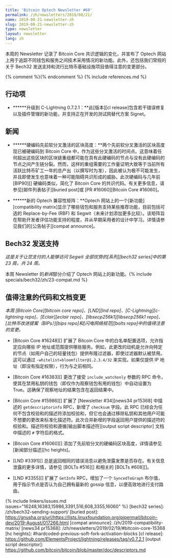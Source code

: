 ```yaml
---
title: 'Bitcoin Optech Newsletter #60'
permalink: /zh/newsletters/2019/08/21/
name: 2019-08-21-newsletter-zh
slug: 2019-08-21-newsletter-zh
type: newsletter
layout: newsletter
lang: zh
---
```

本周的 Newsletter 记录了 Bitcoin Core 共识逻辑的变化，并宣布了 Optech 网站上用于追踪不同钱包和服务之间技术采用情况的新功能。此外，还包括我们常规的关于 Bech32 发送支持和流行比特币基础设施项目值得注意的变更部分。

{% comment %}<!-- include references.md below the fold but above any Jekyll/Liquid variables-->{% endcomment %}
{% include references.md %}

## 行动项

- **<!--upgrade-to-c-lightning-0-7-2-1-->****升级到 C-Lightning 0.7.2.1：**此[版本][cl release]包含若干错误修复以及插件管理的新功能，并支持正在开发的测试网替代方案 Signet。

## 新闻

- **<!--hardcoded-previous-soft-fork-activation-blocks-->****硬编码先前软分叉激活的区块高度：**两个先前软分叉激活的区块高度现已被硬编码到 Bitcoin Core 中，作为这些分叉激活的时间点。这意味着任何超出这些区块的区块链重组都可能在具有此硬编码的节点与没有此硬编码的节点之间产生链分裂。然而，这样的重组需要的工作量证明大致等于当前所有活跃比特币矿工一年的总产出（以撰写时为准），因此被认为极不可能发生，并且即使发生也意味着一种可能阻碍共识形成的威胁。此次硬编码与几年前 [BIP90][] 硬编码类似，简化了 Bitcoin Core 的共识代码。有关更多信息，请参见[邮件列表帖子][buried post]或 [PR #16060][Bitcoin Core #16060]。

- **<!--new-optech-compatibility-matrix-->****新的 Optech 兼容性矩阵：**Optech 网站上的一个[新功能][compatibility matrix]显示了哪些钱包和服务支持某些推荐功能，目前包括可选的 Replace-by-Fee (RBF) 和 Segwit（未来计划添加更多比较）。该矩阵旨在帮助开发者评估功能支持的程度，并从早期采用者的设计中学习。详情请参见我们的[公告帖子][compat announce]。

## Bech32 发送支持

*这是关于让您支付的人能够访问 Segwit 全部优势的[系列][bech32 series]中的第 23 周，共 24 周。*

本周 Newsletter 的*新闻*部分介绍了 Optech 网站上的新功能。{% include specials/bech32/zh/23-compat.md %}

## 值得注意的代码和文档变更

*本周 [Bitcoin Core][bitcoin core repo]、[LND][lnd repo]、[C-Lightning][c-lightning repo]、[Eclair][eclair repo]、[libsecp256k1][libsecp256k1 repo]、[比特币改进提案（BIPs）][bips repo]和[闪电网络规范][bolts repo]中的值得注意的变更。*

- [Bitcoin Core #16248][] 扩展了 Bitcoin Core 中的白名单配置选项，允许指定应向哪些 IP 地址或范围提供哪些服务。例如，此更改的动机是允许向特定的节点（如用户自己的轻量钱包）提供布隆过滤器，即使过滤器默认被禁用。这可以通过 `-whitelist=bloomfilter@1.2.3.4/32` 来实现。如果仅提供 IP 地址（即没有指定权限），行为与之前相同。

- [Bitcoin Core #16383][] 更改了接受 `include_watchonly` 参数的 RPC 命令，使其在禁用私钥的钱包（即仅作为观察钱包有用的钱包）中自动设置为 True。这确保了观察地址的结果包含在返回结果中。

- [Bitcoin Core #15986][] 扩展了 [Newsletter #34][news34 pr15368] 中描述的 `getdescriptorinfo` RPC，新增了 `checksum` 字段。此 RPC 已经会为任何不包含校验和的描述符添加校验和，但它也会通过移除私钥和其他用户可能不想要的更改来标准化描述符。此次合并新增的字段返回用户提供的描述符的校验和。描述符校验和遵循[输出脚本描述符][output script descriptor] 文档中描述的 `#` 字符后的格式。

- [Bitcoin Core #16060][] 添加了先前软分叉的硬编码区块高度，详情请参见[新闻部分描述][hc heights]。

- [LND #3391][] 总是返回相同的错误消息以避免泄露发票是否存在。有关信息泄露的更多详情，请参见 [BOLTs #516][] 和相关的 [BOLTs #608][]。

- [LND #3355][] 扩展了 `GetInfo` RPC，增加了一个 `SyncedToGraph` 布尔值，用于指示节点是否认为自己拥有最新的 gossip 信息，以便高效地进行支付路由。

{% include linkers/issues.md issues="16248,16383,15986,3391,516,608,3355,16060" %}
[bech32 series]: /zh/bech32-sending-support/
[buried post]: https://gnusha.org/url/https://lists.linuxfoundation.org/pipermail/bitcoin-dev/2019-August/017266.html
[compat announce]: /zh/2019-compatibility-matrix/
[news34 pr15368]: /zh/newsletters/2019/02/19/#bitcoin-core-15368
[hc heights]: #hardcoded-previous-soft-fork-activation-blocks
[cl release]: https://github.com/ElementsProject/lightning/releases/tag/v0.7.2.1
[output script descriptor]: https://github.com/bitcoin/bitcoin/blob/master/doc/descriptors.md
